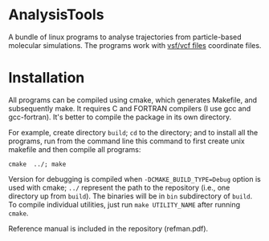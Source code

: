 # AnalysisTools

A bundle of linux programs to analyse trajectories from particle-based
molecular simulations. The programs work with [vsf/vcf
files](https://github.com/olenz/vtfplugin/wiki/VTF-format) coordinate
files.

Installation
===

All programs can be compiled using cmake, which generates Makefile, and
subsequently make. It requires C and FORTRAN compilers (I use gcc and
gcc-fortran). It's better to compile the package in its own directory.

For example, create directory `build`; `cd` to the directory; and
to install all the programs, run from the command line this
command to first create unix makefile and then compile all programs:

`cmake  ../; make`

Version for debugging is compiled when `-DCMAKE_BUILD_TYPE=Debug` option is
used with cmake; `../` represent the path to the repository (i.e., one
directory up from `build`). The binaries will be in `bin` subdirectory of
`build`. To compile individual utilities, just run `make UTILITY_NAME`
after running `cmake`.

Reference manual is included in the repository (refman.pdf).
